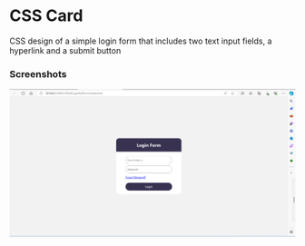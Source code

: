 # CSS Card
CSS design of a simple login form that includes two text input fields, a hyperlink and a submit button

### Screenshots
![Site Image](<assets/Screenshot.png>)